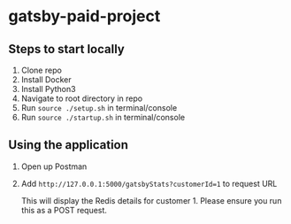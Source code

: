 # gatsby-paid-project

## Steps to start locally

1. Clone repo
2. Install Docker
3. Install Python3
4. Navigate to root directory in repo
5. Run `source ./setup.sh` in terminal/console
6. Run `source ./startup.sh` in terminal/console

## Using the application

1. Open up Postman
2. Add `http://127.0.0.1:5000/gatsbyStats?customerId=1` to request URL
   
   This will display the Redis details for customer 1. Please ensure you run this as a POST request.